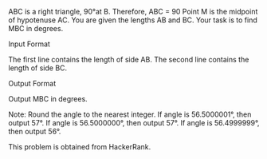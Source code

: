 
ABC is a right triangle, 90°at B.
Therefore, ABC = 90
Point M is the midpoint of hypotenuse AC.
You are given the lengths AB and BC.
Your task is to find MBC in degrees.

Input Format

The first line contains the length of side AB.
The second line contains the length of side BC.

Output Format

Output MBC in degrees.

Note: Round the angle to the nearest integer.
If angle is 56.5000001°, then output 57°.
If angle is 56.5000000°, then output 57°.
If angle is 56.4999999°, then output 56°.

This problem is obtained from HackerRank. 
